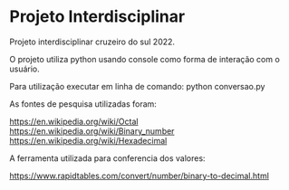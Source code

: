 # Projeto Interdisciplinar
Projeto interdisciplinar cruzeiro do sul 2022.


O projeto utiliza python usando console como forma de interação com o usuário.

Para utilização executar em linha de comando: python conversao.py

As fontes de pesquisa utilizadas foram:

https://en.wikipedia.org/wiki/Octal
https://en.wikipedia.org/wiki/Binary_number
https://en.wikipedia.org/wiki/Hexadecimal

A ferramenta utilizada para conferencia dos valores:

https://www.rapidtables.com/convert/number/binary-to-decimal.html